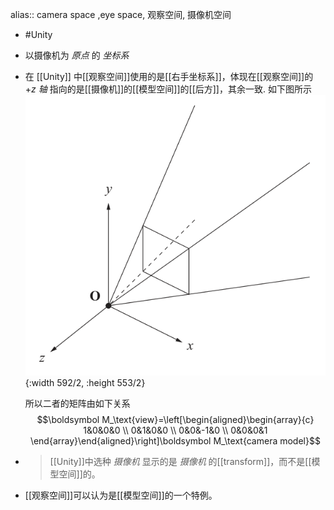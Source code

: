 alias:: camera space ,eye space, 观察空间, 摄像机空间

- #Unity
- 以摄像机为 *原点* 的 *坐标系*
- 在 [[Unity]] 中[[观察空间]]使用的是[[右手坐标系]]，体现在[[观察空间]]的 $+z$ *轴* 指向的是[[摄像机]]的[[模型空间]]的[[后方]]，其余一致. 如下图所示
  ![image.png](../assets/image_1694735852283_0.png){:width 592/2, :height 553/2}
  
  所以二者的矩阵由如下关系
  $$\boldsymbol M_\text{view}=\left[\begin{aligned}\begin{array}{c}
  1&0&0&0 \\
  0&1&0&0 \\
  0&0&-1&0 \\
  0&0&0&1
  \end{array}\end{aligned}\right]\boldsymbol M_\text{camera model}$$
- > [[Unity]]中选种 *摄像机* 显示的是 *摄像机* 的[[transform]]，而不是[[模型空间]]的。
- [[观察空间]]可以认为是[[模型空间]]的一个特例。